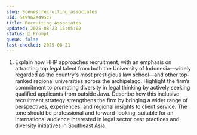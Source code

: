 ```yaml
---
slug: Scenes:recruiting_associates
uid: 549962e495c7
title: Recruiting Associates
updated: 2025-08-23 15:05:02
status: 💬 Prompt
queue: false
last-checked: 2025-08-21
---
```



1.  Explain how HHP approaches recruitment, with an emphasis on attracting top legal talent from both the University of Indonesia—widely regarded as the country's most prestigious law school—and other top-ranked regional universities across the archipelago. Highlight the firm’s commitment to promoting diversity in legal thinking by actively seeking qualified applicants from outside Java. Describe how this inclusive recruitment strategy strengthens the firm by bringing a wider range of perspectives, experiences, and regional insights to client service. The tone should be professional and forward-looking, suitable for an international audience interested in legal sector best practices and diversity initiatives in Southeast Asia.
